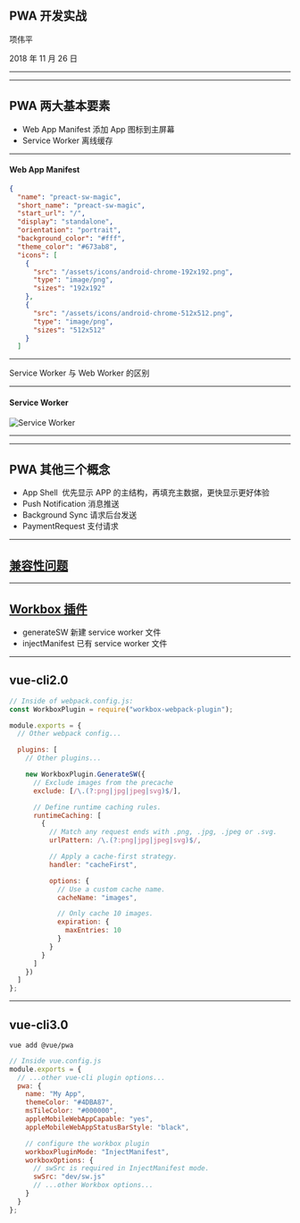 ## PWA 开发实战

项伟平

2018 年 11 月 26 日

---

<!-- .slide: data-background="white" data-background-image="https://keynote.vercel.app/img/qrcode.jpg" data-background-size="contain" -->

---

## PWA 两大基本要素

- Web App Manifest 添加 App 图标到主屏幕
- Service Worker 离线缓存

---

#### Web App Manifest

```json
{
  "name": "preact-sw-magic",
  "short_name": "preact-sw-magic",
  "start_url": "/",
  "display": "standalone",
  "orientation": "portrait",
  "background_color": "#fff",
  "theme_color": "#673ab8",
  "icons": [
    {
      "src": "/assets/icons/android-chrome-192x192.png",
      "type": "image/png",
      "sizes": "192x192"
    },
    {
      "src": "/assets/icons/android-chrome-512x512.png",
      "type": "image/png",
      "sizes": "512x512"
    }
  ]

```

---

Service Worker 与 Web Worker 的区别

---

#### Service Worker

![Service Worker](https://keynote.vercel.app/img/stale-while-revalidate.png)

---

<!-- .slide: data-background="white" data-background-image="https://keynote.vercel.app/img/pwa-chrome.png" data-background-size="contain" -->

---

## PWA 其他三个概念

- App Shell  优先显示 APP 的主结构，再填充主数据，更快显示更好体验
- Push Notification 消息推送
- Background Sync 请求后台发送
- PaymentRequest 支付请求

---

## [兼容性问题](https://lavas.baidu.com/ready)

---

## [Workbox 插件](https://developers.google.com/web/tools/workbox/)

- generateSW 新建 service worker 文件
- injectManifest 已有 service worker 文件

---

## vue-cli2.0

```javascript
// Inside of webpack.config.js:
const WorkboxPlugin = require("workbox-webpack-plugin");

module.exports = {
  // Other webpack config...

  plugins: [
    // Other plugins...

    new WorkboxPlugin.GenerateSW({
      // Exclude images from the precache
      exclude: [/\.(?:png|jpg|jpeg|svg)$/],

      // Define runtime caching rules.
      runtimeCaching: [
        {
          // Match any request ends with .png, .jpg, .jpeg or .svg.
          urlPattern: /\.(?:png|jpg|jpeg|svg)$/,

          // Apply a cache-first strategy.
          handler: "cacheFirst",

          options: {
            // Use a custom cache name.
            cacheName: "images",

            // Only cache 10 images.
            expiration: {
              maxEntries: 10
            }
          }
        }
      ]
    })
  ]
};
```

---

## vue-cli3.0

```shell
vue add @vue/pwa
```

```javascript
// Inside vue.config.js
module.exports = {
  // ...other vue-cli plugin options...
  pwa: {
    name: "My App",
    themeColor: "#4DBA87",
    msTileColor: "#000000",
    appleMobileWebAppCapable: "yes",
    appleMobileWebAppStatusBarStyle: "black",

    // configure the workbox plugin
    workboxPluginMode: "InjectManifest",
    workboxOptions: {
      // swSrc is required in InjectManifest mode.
      swSrc: "dev/sw.js"
      // ...other Workbox options...
    }
  }
};
```
